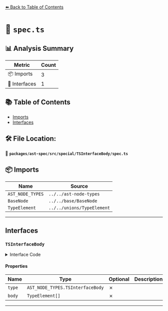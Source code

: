 [⬅️ Back to Table of Contents](../../../../../index.md)

# 📄 `spec.ts`

## 📊 Analysis Summary

| Metric | Count |
|--------|-------|
| 📦 Imports | 3 |
| 📐 Interfaces | 1 |

## 📚 Table of Contents

- [Imports](#imports)
- [Interfaces](#interfaces)

## 🛠️ File Location:
📂 **`packages/ast-spec/src/special/TSInterfaceBody/spec.ts`**

## 📦 Imports

| Name | Source |
|------|--------|
| `AST_NODE_TYPES` | `../../ast-node-types` |
| `BaseNode` | `../../base/BaseNode` |
| `TypeElement` | `../../unions/TypeElement` |


---

## Interfaces

### `TSInterfaceBody`

<details><summary>Interface Code</summary>

```ts
export interface TSInterfaceBody extends BaseNode {
  type: AST_NODE_TYPES.TSInterfaceBody;
  body: TypeElement[];
}
```
</details>

#### Properties

| Name | Type | Optional | Description |
|------|------|----------|-------------|
| `type` | `AST_NODE_TYPES.TSInterfaceBody` | ✗ |  |
| `body` | `TypeElement[]` | ✗ |  |


---
